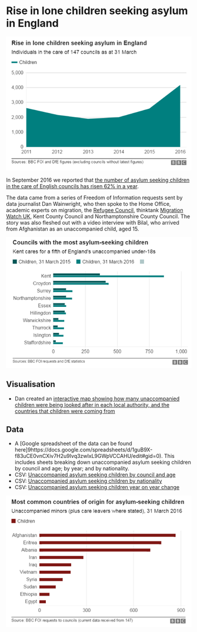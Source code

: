 # Rise in lone children seeking asylum in England

![](https://raw.githubusercontent.com/BBC-Data-Unit/children-seeking-asylum/master/Rise%20in%20lone%20children%20seeking%20asylum%20in%20England.png)

In September 2016 we reported that [the number of asylum seeking children in the care of English councils has risen 62% in a year](http://www.bbc.co.uk/news/uk-england-36714617).

The data came from a series of Freedom of Information requests sent by data journalist Dan Wainwright, who then spoke to the Home Office, academic experts on migration, the [Refugee Council](http://www.refugeecouncil.org.uk/about_refugee_council), thinktank [Migration Watch UK](http://www.migrationwatchuk.org/about-us), Kent County Council and Northamptonshire County Council. The story was also fleshed out with a video interview with Bilal, who arrived from Afghanistan as an unaccompanied child, aged 15. 

![](https://raw.githubusercontent.com/BBC-Data-Unit/children-seeking-asylum/master/Councils%20with%20most%20children%20seeking%20asylum%20in%20England.png)

## Visualisation

* Dan created an [interactive map showing how many unaccompanied children were being looked after in each local authority, and the countries that children were coming from](https://public.tableau.com/profile/daniel.wainwright4535#!/vizhome/Unaccompanied/Dashboard1)

## Data

* A [Google spreadsheet of the data can be found here]9https://docs.google.com/spreadsheets/d/1guB9X-f83uCE0vnCXiv7H2u9Ivq3zwIxL9GWpVCCAHU/edit#gid=0). This includes sheets breaking down unaccompanied asylum seeking children by council and age; by year; and by nationality.
* CSV: [Unaccompanied asylum seeking children by council and age](https://github.com/BBC-Data-Unit/children-seeking-asylum/blob/master/Unaccompanied%20asylum%20seeking%20children%20by%20council%20and%20age.csv)
* CSV: [Unaccompanied asylum seeking children by nationality](https://github.com/BBC-Data-Unit/children-seeking-asylum/blob/master/Unaccompanied%20asylum%20seeking%20children%20by%20nationality.csv)
* CSV: [Unaccompanied asylum seeking children year on year change](https://github.com/BBC-Data-Unit/children-seeking-asylum/blob/master/Unaccompanied%20asylum%20seeking%20children%20year%20on%20year%20change.csv)

![](https://raw.githubusercontent.com/BBC-Data-Unit/children-seeking-asylum/master/Most%20common%20countries%20children%20seeking%20asylum%20in%20England.png)
